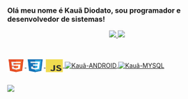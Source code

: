 ### Olá meu nome é Kauã Diodato, sou programador e desenvolvedor de sistemas!
<div align="center">
  <a href="https://github.com/K4U4Z">
  <img height="180em" src="https://github-readme-stats.vercel.app/api?username=k4u4z&show_icons=true&theme=radical&include_all_commits=true&count_private=true"/>
  <img height="180em" src="https://github-readme-stats.vercel.app/api/top-langs/?username=k4u4z&layout=compact&langs_count=7&theme=radical"/>
</div>
  
  ##
  
  <div style="display: inline_block"><br>
  <img align="center" alt="Kauã-HTML" height="30" width="40" src="https://raw.githubusercontent.com/devicons/devicon/master/icons/html5/html5-original.svg">
  <img align="center" alt="Kauã-CSS" height="30" width="40" src="https://raw.githubusercontent.com/devicons/devicon/master/icons/css3/css3-original.svg">
  <img align="center" alt="Kauã-JAVASCRIPT" height="30" width="40" src="https://raw.githubusercontent.com/devicons/devicon/master/icons/javascript/javascript-original.svg">
  <img align="center" alt="Kauã-ANDROID" height="30" width="40" src="https://cdn.jsdelivr.net/gh/devicons/devicon/icons/androidstudio/androidstudio-original.svg" />
  <img align="center" alt="Kauã-MYSQL" height="30" width="40" src="https://cdn.jsdelivr.net/gh/devicons/devicon/icons/mysql/mysql-original.svg" />
 </div>
 
##
 <div>
     <a href="https://www.linkedin.com/in/kauã-diodato-8858b6234" target="_blank"><img src="https://img.shields.io/badge/-LinkedIn-%230077B5?style=for-the-badge&logo=linkedin&logoColor=white" target="_blank"></a> 

 </div>

